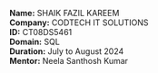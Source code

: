 **Name:** SHAIK FAZIL KAREEM    
**Company:** CODTECH IT SOLUTIONS  
**ID:** CT08DS5461     
**Domain:** SQL    
**Duration:** July to August 2024  
**Mentor:** Neela Santhosh Kumar
